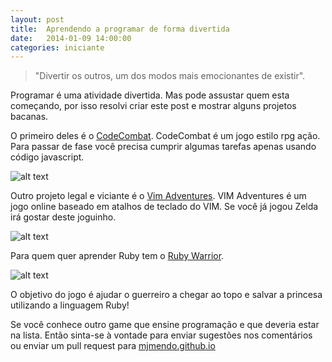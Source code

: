 ```yaml
---
layout: post
title:  Aprendendo a programar de forma divertida
date:   2014-01-09 14:00:00
categories: iniciante
---
```

> "Divertir os outros, um dos modos mais emocionantes de existir".

Programar é uma atividade divertida. Mas pode assustar quem esta começando, por 
isso resolvi criar este post e mostrar alguns projetos bacanas.

O primeiro deles é o [CodeCombat](http://codecombat.com). CodeCombat é um jogo 
estilo rpg ação. Para passar de fase você precisa cumprir algumas tarefas apenas
usando código javascript.

![alt text](http://26gems.io/blog/content/images/2014/Mar/2_18_CodeCombat_710x400_600x380.jpg)

Outro projeto legal e viciante é o [Vim Adventures](http://vim-adventures.com/).
VIM Adventures é um jogo online baseado em atalhos de teclado do VIM. Se você já
jogou Zelda irá gostar deste joguinho.

![alt text](http://www.blogcdn.com/www.engadget.com/media/2012/04/vimadventuresgamefun.jpg)

Para quem quer aprender Ruby tem o [Ruby Warrior](https://www.bloc.io/ruby-warrior#/).

![alt text](http://pds21.egloos.com/pds/201312/23/31/e0109731_52b76ff723d91.png)

O objetivo do jogo é ajudar o guerreiro a chegar ao topo e salvar a princesa utilizando a linguagem Ruby! 

Se você conhece outro game que ensine programação e que deveria estar na lista.
Então sinta-se à vontade para enviar sugestões nos comentários ou enviar um pull 
request para [mjmendo.github.io](https://github.com/mjmendo/mjmendo.github.io) 
